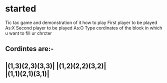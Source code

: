 # started
Tic tac game and demonstration of it how to play
First player to be played As:X
Second player to be played As:O
Type cordinates of the block in which u want to fill ur chrcter

Cordintes are:-
-----------------
|(1,3)(2,3)(3,3)| 
|(1,2)(2,2)(3,2)|     
|(1,1)(2,1)(3,1)|
-----------------
